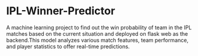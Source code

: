 # IPL-Winner-Predictor
A machine learning project to find out the win probability of team in the IPL matches based on the current situation and deployed on flask web as the backend.This model analyzes various match features, team performance, and player statistics to offer real-time predictions.
